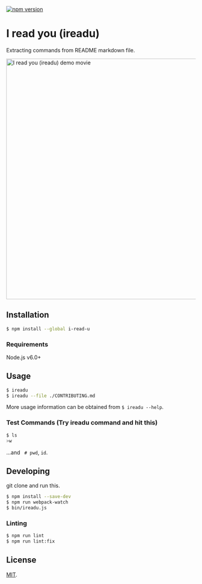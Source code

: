 [![npm version](https://badge.fury.io/js/i-read-u.svg)](https://www.npmjs.com/package/i-read-u)

# I read you (ireadu)
Extracting commands from README markdown file.

<img src="https://user-images.githubusercontent.com/7953751/43365345-8f384cb2-9366-11e8-91be-a80e862a1037.gif" width="640" alt="I read you (ireadu) demo movie"/>

## Installation
```bash
$ npm install --global i-read-u
```

### Requirements
Node.js v6.0+

## Usage
```bash
$ ireadu
$ ireadu --file ./CONTRIBUTING.md
```
More usage information can be obtained from `$ ireadu --help`.

### Test Commands (Try ireadu command and hit this)
```bash
$ ls
>w
```
...and ` # pwd`, `id`.

## Developing
git clone and run this.
```bash
$ npm install --save-dev
$ npm run webpack-watch
$ bin/ireadu.js
```

### Linting
```bash
$ npm run lint
$ npm run lint:fix
```

## License
[MIT](LICENSE).
